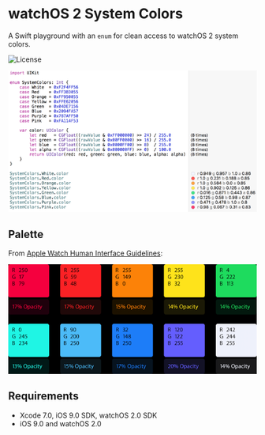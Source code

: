 # watchOS 2 System Colors

A Swift playground with an `enum` for clean access to watchOS 2
system colors.

![License](https://img.shields.io/dub/l/vibe-d.svg)

![Playground screenshot](img/playground.png?raw=true)

## Palette

From [Apple Watch Human Interface Guidelines](https://developer.apple.com/watch/human-interface-guidelines/visual-design/#color):

![watchOS Color Palette](img/watch-os-2-color-palette.png?raw=true)

## Requirements

* Xcode 7.0, iOS 9.0 SDK, watchOS 2.0 SDK
* iOS 9.0 and watchOS 2.0
